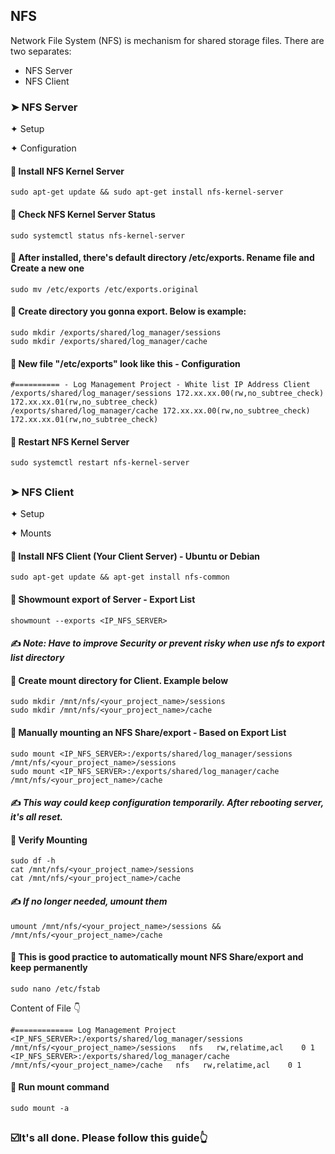 ## NFS
Network File System (NFS) is mechanism for shared storage files. There are two separates:

- NFS Server
- NFS Client

### ➤ NFS Server

✦ Setup

✦ Configuration

#### 🔵 Install NFS Kernel Server
```
sudo apt-get update && sudo apt-get install nfs-kernel-server
```

#### 🔵 Check NFS Kernel Server Status
```
sudo systemctl status nfs-kernel-server
```

#### 🔵 After installed, there's default directory /etc/exports. Rename file and Create a new one
```
sudo mv /etc/exports /etc/exports.original
```

#### 🔵 Create directory you gonna export. Below is example:
```
sudo mkdir /exports/shared/log_manager/sessions
sudo mkdir /exports/shared/log_manager/cache
```

#### 🔵 New file "/etc/exports" look like this - Configuration
```
#========== - Log Management Project - White list IP Address Client
/exports/shared/log_manager/sessions 172.xx.xx.00(rw,no_subtree_check) 172.xx.xx.01(rw,no_subtree_check)
/exports/shared/log_manager/cache 172.xx.xx.00(rw,no_subtree_check) 172.xx.xx.01(rw,no_subtree_check)
```

#### 🔵 Restart NFS Kernel Server
```
sudo systemctl restart nfs-kernel-server
```
##
### ➤ NFS Client

✦ Setup

✦ Mounts

#### 🔵 Install NFS Client (Your Client Server) - Ubuntu or Debian
```
sudo apt-get update && apt-get install nfs-common
```

#### 🔵 Showmount export of Server - Export List
```
showmount --exports <IP_NFS_SERVER>
```
#### ✍️ *Note: Have to improve Security or prevent risky when use nfs to export list directory*

#### 🔵 Create mount directory for Client. Example below
```
sudo mkdir /mnt/nfs/<your_project_name>/sessions
sudo mkdir /mnt/nfs/<your_project_name>/cache
```

#### 🔵 Manually mounting an NFS Share/export - Based on Export List
```
sudo mount <IP_NFS_SERVER>:/exports/shared/log_manager/sessions /mnt/nfs/<your_project_name>/sessions
sudo mount <IP_NFS_SERVER>:/exports/shared/log_manager/cache /mnt/nfs/<your_project_name>/cache
```
#### ✍️ *This way could keep configuration temporarily. After rebooting server, it's all reset.*

#### 🔵 Verify Mounting
```
sudo df -h
cat /mnt/nfs/<your_project_name>/sessions
cat /mnt/nfs/<your_project_name>/cache
```

#### ✍️ *If no longer needed, umount them*
```
umount /mnt/nfs/<your_project_name>/sessions && /mnt/nfs/<your_project_name>/cache
```

#### 🔵 This is good practice to automatically mount NFS Share/export and keep permanently
```
sudo nano /etc/fstab
```
Content of File 👇
```
#============= Log Management Project
<IP_NFS_SERVER>:/exports/shared/log_manager/sessions   /mnt/nfs/<your_project_name>/sessions   nfs   rw,relatime,acl    0 1
<IP_NFS_SERVER>:/exports/shared/log_manager/cache   /mnt/nfs/<your_project_name>/cache   nfs   rw,relatime,acl    0 1
```

#### 🔵 Run mount command
```
sudo mount -a
```
##
<h3>☑️It's all done. Please follow this guide👆</h3>

##
